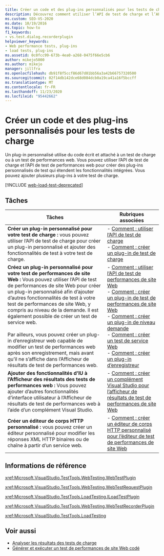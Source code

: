 ```yaml
---
title: Créer un code et des plug-ins personnalisés pour les tests de charge
description: Découvrez comment utiliser l’API de test de charge et l’API de test de performances de site Web pour créer des plug-ins personnalisés pour les tests à développer avec les fonctionnalités intégrées.
ms.custom: SEO-VS-2020
ms.date: 10/19/2016
ms.topic: how-to
f1_keywords:
- vs.test.dialog.recorderplugin
helpviewer_keywords:
- Web performance tests, plug-ins
- load tests, plug-ins
ms.assetid: 0c0fcc99-673b-4ea0-a268-0475f66e5cb6
author: mikejo5000
ms.author: mikejo
manager: jillfra
ms.openlocfilehash: db91f8f5ccf86d67d01bb56a3a42b66757320500
ms.sourcegitcommit: 02f14db142dce68d084dcb0a19ca41a16f5bccff
ms.translationtype: MT
ms.contentlocale: fr-FR
ms.lasthandoff: 11/23/2020
ms.locfileid: "95442662"
---
```

# <a name="create-custom-code-and-plug-ins-for-load-tests"></a>Créer un code et des plug-ins personnalisés pour les tests de charge

Un plug-in personnalisé utilise du code écrit et attaché à un test de charge ou à un test de performances web. Vous pouvez utiliser l’API de test de charge et l’API de test de performances web pour créer des plug-ins personnalisés de test qui étendent les fonctionnalités intégrées. Vous pouvez ajouter plusieurs plug-ins à votre test de charge.

[!INCLUDE [web-load-test-deprecated](includes/web-load-test-deprecated.md)]

## <a name="tasks"></a>Tâches

|Tâches|Rubriques associées|
|-|-----------------------|
|**Créer un plug-in personnalisé pour votre test de charge :** vous pouvez utiliser l’API de test de charge pour créer un plug-in personnalisé et ajouter des fonctionnalités de test à votre test de charge.|-   [Comment : utiliser l’API de test de charge](../test/how-to-use-the-load-test-api.md)<br />-   [Comment : créer un plug-in de test de charge](../test/how-to-create-a-load-test-plug-in.md)|
|**Créez un plug-in personnalisé pour votre test de performances de site Web :** Vous pouvez utiliser l’API de test de performances de site Web pour créer un plug-in personnalisé afin d’ajouter d’autres fonctionnalités de test à votre test de performances de site Web, y compris au niveau de la demande. Il est également possible de créer un test de service web.<br /><br /> Par ailleurs, vous pouvez créer un plug-in d’enregistreur web capable de modifier un test de performances web après son enregistrement, mais avant qu’il ne s’affiche dans l’Afficheur de résultats de test de performances web.|-   [Comment : utiliser l’API de test de performances de site Web](../test/how-to-use-the-web-performance-test-api.md)<br />-   [Comment : créer un plug-in de test de performances de site Web](../test/how-to-create-a-web-performance-test-plug-in.md)<br />-   [Comment : créer un plug-in de niveau demande](../test/how-to-create-a-request-level-plug-in.md)<br />-   [Comment : créer un test de service Web](../test/how-to-create-a-web-service-test.md)<br />-   [Comment : créer un plug-in d’enregistreur](../test/how-to-create-a-recorder-plug-in.md)|
|**Ajouter des fonctionnalités d’IU à l’Afficheur des résultats des tests de performances web :** Vous pouvez ajouter d’autres fonctionnalités d’interface utilisateur à l’Afficheur de résultats de test de performances web à l’aide d’un complément Visual Studio.|-   [Comment : créer un complément Visual Studio pour l’afficheur de résultats de test de performances de site Web](../test/how-to-create-an-add-in-for-the-web-performance-test-results-viewer.md)|
|**Créer un éditeur de corps HTTP personnalisé :** vous pouvez créer un éditeur personnalisé pour modifier les réponses XML HTTP binaires ou de chaîne à partir d’un service web.|-   [Comment : créer un éditeur de corps HTTP personnalisé pour l’éditeur de test de performances de site Web](../test/how-to-create-a-custom-http-body-editor-for-the-web-performance-test-editor.md)|

## <a name="reference"></a>Informations de référence

<xref:Microsoft.VisualStudio.TestTools.WebTesting.WebTestPlugin>

<xref:Microsoft.VisualStudio.TestTools.WebTesting.WebTestRequestPlugin>

<xref:Microsoft.VisualStudio.TestTools.LoadTesting.ILoadTestPlugin>

<xref:Microsoft.VisualStudio.TestTools.WebTesting.WebTestRecorderPlugin>

<xref:Microsoft.VisualStudio.TestTools.LoadTesting>

## <a name="see-also"></a>Voir aussi

- [Analyser les résultats des tests de charge](../test/analyze-load-test-results-using-the-load-test-analyzer.md)
- [Générer et exécuter un test de performances de site Web codé](../test/generate-and-run-a-coded-web-performance-test.md)
